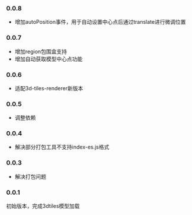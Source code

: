 ### 0.0.8
* 增加autoPosition事件，用于自动设置中心点后通过translate进行微调位置

### 0.0.7
* 增加region包围盒支持
* 增加自动获取模型中心点功能

### 0.0.6
* 适配3d-tiles-renderer新版本

### 0.0.5
* 调整依赖

### 0.0.4
* 解决部分打包工具不支持index-es.js格式

### 0.0.3
* 解决打包问题

### 0.0.1
初始版本，完成3dtiles模型加载
